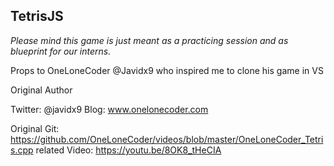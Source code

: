 ## TetrisJS

_Please mind this game is just meant as a practicing session and as blueprint for our interns._

Props to OneLoneCoder @Javidx9 who inspired me to clone his game in VS

Original Author

Twitter: @javidx9
Blog: www.onelonecoder.com

Original Git: https://github.com/OneLoneCoder/videos/blob/master/OneLoneCoder_Tetris.cpp
related Video: https://youtu.be/8OK8_tHeCIA
